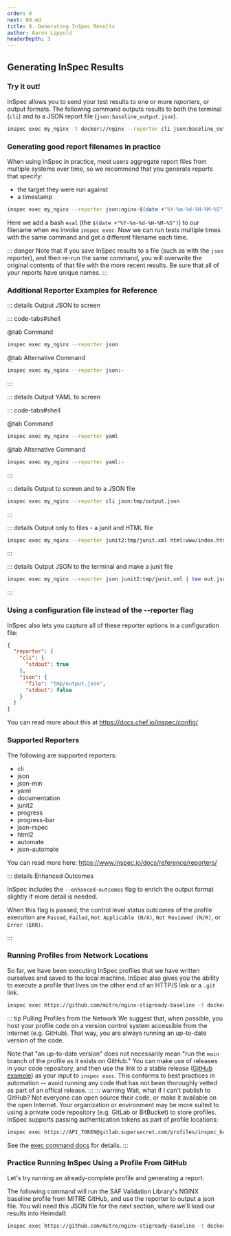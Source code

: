 ```yaml
---
order: 8
next: 09.md
title: 8. Generating InSpec Results
author: Aaron Lippold
headerDepth: 3
---
```


## Generating InSpec Results

### Try it out!

InSpec allows you to send your test results to one or more *reporters*, or output formats. The following command outputs results to both the terminal (`cli`) and to a JSON report file (`json:baseline_output.json`).
<!-- 
You can configure the reporter(s) using either the `--json-config` option or the `--reporter` option. While you can configure multiple reporters to write to different files, only one reporter can output to the screen (via stdout). -->

```sh
inspec exec my_nginx -t docker://nginx --reporter cli json:baseline_output.json
```

### Generating good report filenames in practice

When using InSpec in practice, most users aggregate report files from multiple systems over time, so we recommend that you generate reports that specify:

- the target they were run against
- a timestamp

``` sh
inspec exec my_nginx --reporter json:nginx-$(date +"%Y-%m-%d-%H-%M-%S").json
```

Here we add a bash `eval` (the `$(date +"%Y-%m-%d-%H-%M-%S")`) to our filename when we invoke `inspec exec`. Now we can run tests multiple times with the same command and get a different filename each time.

::: danger
Note that if you save InSpec results to a file (such as with the `json` reporter), and then re-run the same command, you will overwrite the original contents of that file with the more recent results. Be sure that all of your reports have unique names.
:::

### Additional Reporter Examples for Reference

::: details Output JSON to screen

::: code-tabs#shell

@tab Command
```sh
inspec exec my_nginx --reporter json
```
@tab Alternative Command
```sh
inspec exec my_nginx --reporter json:-
```
:::

::: details Output YAML to screen

::: code-tabs#shell

@tab Command
```sh
inspec exec my_nginx --reporter yaml
```
@tab Alternative Command
```sh
inspec exec my_nginx --reporter yaml:-
```
:::

::: details Output to screen and to a JSON file

```sh
inspec exec my_nginx --reporter cli json:tmp/output.json
```
:::

::: details Output only to files - a junit and HTML file

```sh
inspec exec my_nginx --reporter junit2:tmp/junit.xml html:www/index.html
```
:::

::: details Output JSON to the terminal and make a junit file

```sh
inspec exec my_nginx --reporter json junit2:tmp/junit.xml | tee out.json
```
:::

<!-- How can you list two profiles? That doesn't make sense to me -->
<!-- ::: tip Flag order
If you wish to pass the profiles directly after specifying the reporters, you will need to use the end of options flag `--`:
```sh
inspec exec --reporter json junit2:tmp/junit.xml -- profile1 profile2
```
::: -->

### Using a configuration file instead of the --reporter flag

InSpec also lets you capture all of these reporter options in a configuration file:

```json
{
  "reporter": {
    "cli": {
      "stdout": true
    },
    "json": {
      "file": "tmp/output.json",
      "stdout": false
    }
  }
}
```
You can read more about this at <https://docs.chef.io/inspec/config/>
### Supported Reporters

The following are supported reporters:

- cli
- json
- json-min
- yaml
- documentation
- junit2
- progress
- progress-bar
- json-rspec
- html2
- automate
- json-automate

You can read more here: <https://www.inspec.io/docs/reference/reporters/>

::: details Enhanced Outcomes

InSpec includes the `--enhanced-outcomes` flag to enrich the output format slightly if more detail is needed.

When this flag is passed, the control level status outcomes of the profile execution are `Passed`, `Failed`, `Not Applicable (N/A)`, `Not Reviewed (N/R)`, or `Error (ERR)`.

:::

### Running Profiles from Network Locations

So far, we have been executing InSpec profiles that we have written ourselves and saved to the local machine. InSpec also gives you the ability to execute a profile that lives on the other end of an HTTP/S link or a `.git` link.

``` sh
inspec exec https://github.com/mitre/nginx-stigready-baseline -t docker://nginx
```

::: tip Pulling Profiles from the Network
We suggest that, when possible, you host your profile code on a version control system accessible from the internet (e.g. GitHub). That way, you are always running an up-to-date version of the code.

Note that "an up-to-date version" does not necessarily mean "run the `main` branch of the profile as it exists on GitHub." You can make use of releases in your code repository, and then use the link to a stable release ([GitHub example](https://docs.github.com/en/repositories/releasing-projects-on-github/linking-to-releases)) as your input to `inspec exec`. This conforms to best practices in automation -- avoid running any code that has not been thoroughly vetted as part of an offical release.
:::
::: warning Wait, what if I can't publish to GitHub?
Not everyone can open source their code, or make it available on the open Internet. Your organization or environment may be more suited to using a private code repository (e.g. GitLab or BitBucket) to store profiles. InSpec supports passing authentication tokens as part of profile locations:
``` sh
inspec exec https://API_TOKEN@gitlab.supersecret.com/profiles/inspec_baseline.git
```

See the [exec command docs](https://docs.chef.io/inspec/cli/#exec) for details.
:::

### Practice Running InSpec Using a Profile From GitHub

Let's try running an already-complete profile and generating a report.

The following command will run the SAF Validation Library's NGINX baseline profile from MITRE GitHub, and use the reporter to output a json file. You will need this JSON file for the next section, where we'll load our results into Heimdall:

```sh
inspec exec https://github.com/mitre/nginx-stigready-baseline -t docker://nginx --reporter cli json:nginx-full-baseline-$(date +"%Y-%m-%d-%H-%M-%S").json
```
